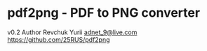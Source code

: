 # pdf2png - PDF to PNG converter
v0.2
Author Revchuk Yurii <adnet_9@live.com>
https://github.com/25RUS/pdf2png
